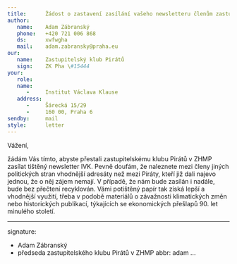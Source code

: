 ```yaml
---
title:      Žádost o zastavení zasílání vašeho newsletteru členům zastupitelského klubu Pirátů v ZHMP
author:
   name:    Adam Zábranský
   phone:   +420 721 006 868
   ds:      xwfwgha
   mail:    adam.zabransky@praha.eu
our:
   name:    Zastupitelský klub Pirátů
   sign:    ZK Pha \#15444
your:
   role:    
   name:    
      -     Institut Václava Klause
   address:
      -     Šárecká 15/29
      -     160 00, Praha 6
sendby:     mail
style:      letter
---
```


Vážení,

žádám Vás tímto, abyste přestali zastupitelskému klubu Pirátů v ZHMP zasílat tištěný newsletter IVK. Pevně doufám, že naleznete mezi členy jiných politických stran vhodnější adresáty než mezi Piráty, kteří již dali najevo jednou, že o něj zájem nemají. V případě, že nám bude zasílán i nadále, bude bez přečtení recyklován. Vámi potištěný papír tak získá lepší a vhodnější využití, třeba v podobě materiálů o závažnosti klimatických změn nebo historických publikací, týkajících se ekonomických přešlapů 90. let minulého století.

---
signature:
  - Adam Zábranský
  - předseda zastupitelského klubu Pirátů v ZHMP
abbr:       adam
...
